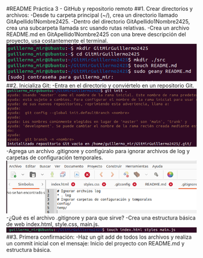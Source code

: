 #README Práctica 3 - GitHub y repositorio remoto
##1. Crear directorios y archivos:
-Desde tu carpeta principal (~/), crea un directorio llamado GitApellido1Nombre2425.
-Dentro del directorio GitApellido1Nombre2425, crea una subcarpeta llamada src usando rutas relativas.
-Crea un archivo README.md en GitApellido1Nombre2425 con una breve descripción del proyecto, usa costantemente el terminal.
![ex1](./img/img_ex1.png)
##2. Inicializa Git:
-Entra en el directorio y conviértelo en un repositorio Git.
![ex2](./img/img_ex2.1.png)
-Agrega un archivo .gitignore y configúralo para ignorar archivos de log y carpetas de configuración temporales.
![ex2](./img/img_ex2.2.png)
-¿Qué es el archivo .gitignore y para que sirve?
-Crea una estructura básica de web index.html, style.css, main.js.
![ex2](./img/img_ex2.3.png)
##3. Primera confirmación:
-Haz un git add de todos los archivos y realiza un commit inicial con el mensaje:
Inicio del proyecto con README.md y estructura básica.

